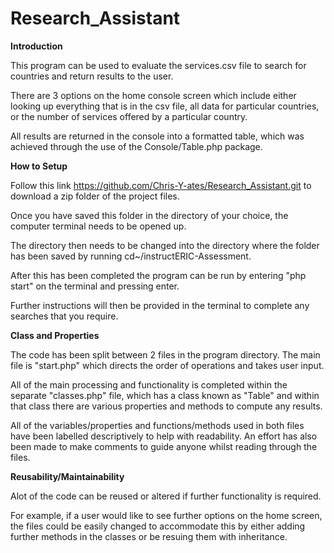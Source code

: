 # Research_Assistant

**Introduction**

This program can be used to evaluate the services.csv file to search for countries and return results to the user. 

There are 3 options on the home console screen which include either looking up everything that is in the csv file, all data for particular countries, or the number of services offered by a particular country.

All results are returned in the console into a formatted table, which was achieved through the use of the Console/Table.php package.

**How to Setup**

Follow this link https://github.com/Chris-Y-ates/Research_Assistant.git to download a zip folder of the project files.

Once you have saved this folder in the directory of your choice, the computer terminal needs to be opened up.

The directory then needs to be changed into the directory where the folder has been saved by running cd~/instructERIC-Assessment.

After this has been completed the program can be run by entering "php start" on the terminal and pressing enter.

Further instructions will then be provided in the terminal to complete any searches that you require.

**Class and Properties**

The code has been split between 2 files in the program directory. The main file is "start.php" which directs the order of operations and takes user input.

All of the main processing and functionality is completed within the separate "classes.php" file, which has a class known as "Table" and within that class there are various properties and methods to compute any results.

All of the variables/properties and functions/methods used in both files have been labelled descriptively to help with readability. An effort has also been made to make comments to guide anyone whilst reading through the files.

**Reusability/Maintainability**

Alot of the code can be reused or altered if further functionality is required. 

For example, if a user would like to see further options on the home screen, the files could be easily changed to accommodate this by either adding further methods in the classes or be resuing them with inheritance.

